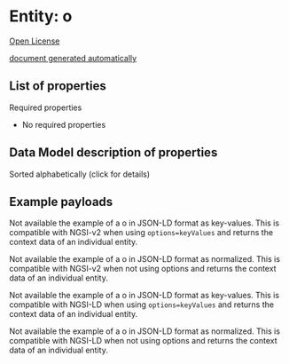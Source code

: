 Entity: o  
=========  
[Open License](https://github.com/smart-data-models//dataModel.Weather/blob/master/o/LICENSE.md)  
[document generated automatically](https://docs.google.com/presentation/d/e/2PACX-1vTs-Ng5dIAwkg91oTTUdt8ua7woBXhPnwavZ0FxgR8BsAI_Ek3C5q97Nd94HS8KhP-r_quD4H0fgyt3/pub?start=false&loop=false&delayms=3000#slide=id.gb715ace035_0_60)  

## List of properties  

Required properties  
- No required properties  ## Data Model description of properties  
Sorted alphabetically (click for details)  
## Example payloads    
Not available the example of a o in JSON-LD format as key-values. This is compatible with NGSI-v2 when  using `options=keyValues` and returns the context data of an individual entity.  
Not available the example of a o in JSON-LD format as normalized. This is compatible with NGSI-v2 when not using options and returns the context data of an individual entity.  
Not available the example of a o in JSON-LD format as key-values. This is compatible with NGSI-LD when  using `options=keyValues` and returns the context data of an individual entity.  
Not available the example of a o in JSON-LD format as normalized. This is compatible with NGSI-LD when not using options and returns the context data of an individual entity.  
